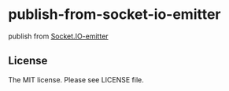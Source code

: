 # publish-from-socket-io-emitter

publish from [Socket.IO-emitter](https://github.com/socketio/socket.io-emitter)

## License

The MIT license. Please see LICENSE file.
